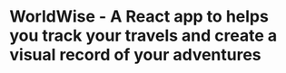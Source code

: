 # WorldWise - A React app to helps you track your travels and create a visual record of your adventures

